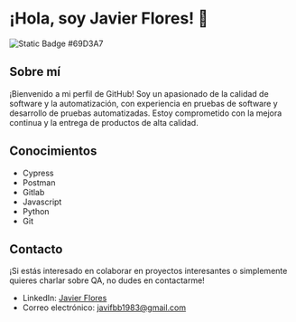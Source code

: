 
# ¡Hola, soy Javier Flores! 👋

<img alt="Static Badge" src="https://img.shields.io/badge/QA-Automation-blue">
#69D3A7

## Sobre mí
¡Bienvenido a mi perfil de GitHub! Soy un apasionado de la calidad de software y la automatización, con experiencia en pruebas de software y desarrollo de pruebas automatizadas. Estoy comprometido con la mejora continua y la entrega de productos de alta calidad.
  

## Conocimientos
- Cypress
- Postman
- Gitlab
- Javascript
- Python
- Git



## Contacto
¡Si estás interesado en colaborar en proyectos interesantes o simplemente quieres charlar sobre QA, no dudes en contactarme!

- LinkedIn: [Javier Flores](www.linkedin.com/in/javier-flores-borrego)
- Correo electrónico: javifbb1983@gmail.com
